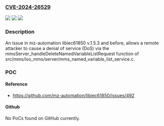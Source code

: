### [CVE-2024-26529](https://cve.mitre.org/cgi-bin/cvename.cgi?name=CVE-2024-26529)
![](https://img.shields.io/static/v1?label=Product&message=n%2Fa&color=blue)
![](https://img.shields.io/static/v1?label=Version&message=n%2Fa&color=blue)
![](https://img.shields.io/static/v1?label=Vulnerability&message=n%2Fa&color=brighgreen)

### Description

An issue in mz-automation libiec61850 v.1.5.3 and before, allows a remote attacker to cause a denial of service (DoS) via the mmsServer_handleDeleteNamedVariableListRequest function of src/mms/iso_mms/server/mms_named_variable_list_service.c.

### POC

#### Reference
- https://github.com/mz-automation/libiec61850/issues/492

#### Github
No PoCs found on GitHub currently.

